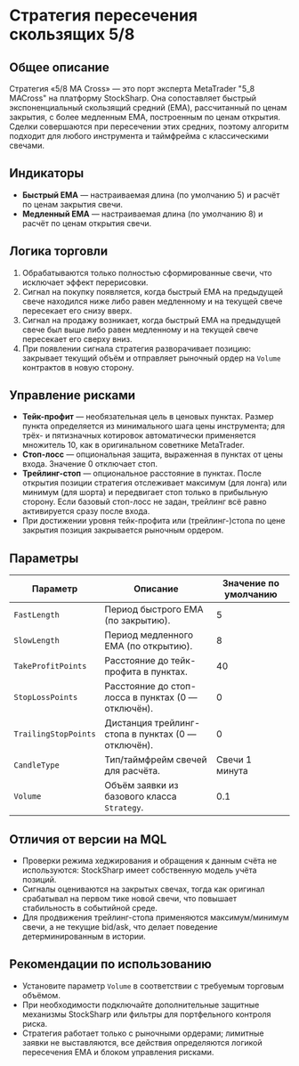 # Стратегия пересечения скользящих 5/8

## Общее описание
Стратегия «5/8 MA Cross» — это порт эксперта MetaTrader "5_8 MACross" на платформу StockSharp. Она сопоставляет быстрый экспоненциальный скользящий средний (EMA), рассчитанный по ценам закрытия, с более медленным EMA, построенным по ценам открытия. Сделки совершаются при пересечении этих средних, поэтому алгоритм подходит для любого инструмента и таймфрейма с классическими свечами.

## Индикаторы
- **Быстрый EMA** — настраиваемая длина (по умолчанию 5) и расчёт по ценам закрытия свечи.
- **Медленный EMA** — настраиваемая длина (по умолчанию 8) и расчёт по ценам открытия свечи.

## Логика торговли
1. Обрабатываются только полностью сформированные свечи, что исключает эффект перерисовки.
2. Сигнал на покупку появляется, когда быстрый EMA на предыдущей свече находился ниже либо равен медленному и на текущей свече пересекает его снизу вверх.
3. Сигнал на продажу возникает, когда быстрый EMA на предыдущей свече был выше либо равен медленному и на текущей свече пересекает его сверху вниз.
4. При появлении сигнала стратегия разворачивает позицию: закрывает текущий объём и отправляет рыночный ордер на `Volume` контрактов в новую сторону.

## Управление рисками
- **Тейк-профит** — необязательная цель в ценовых пунктах. Размер пункта определяется из минимального шага цены инструмента; для трёх- и пятизначных котировок автоматически применяется множитель 10, как в оригинальном советнике MetaTrader.
- **Стоп-лосс** — опциональная защита, выраженная в пунктах от цены входа. Значение 0 отключает стоп.
- **Трейлинг-стоп** — опциональное расстояние в пунктах. После открытия позиции стратегия отслеживает максимум (для лонга) или минимум (для шорта) и передвигает стоп только в прибыльную сторону. Если базовый стоп-лосс не задан, трейлинг всё равно активируется сразу после входа.
- При достижении уровня тейк-профита или (трейлинг-)стопа по цене закрытия позиция закрывается рыночным ордером.

## Параметры
| Параметр | Описание | Значение по умолчанию |
| --- | --- | --- |
| `FastLength` | Период быстрого EMA (по закрытию). | 5 |
| `SlowLength` | Период медленного EMA (по открытию). | 8 |
| `TakeProfitPoints` | Расстояние до тейк-профита в пунктах. | 40 |
| `StopLossPoints` | Расстояние до стоп-лосса в пунктах (0 — отключён). | 0 |
| `TrailingStopPoints` | Дистанция трейлинг-стопа в пунктах (0 — отключён). | 0 |
| `CandleType` | Тип/таймфрейм свечей для расчёта. | Свечи 1 минута |
| `Volume` | Объём заявки из базового класса `Strategy`. | 0.1 |

## Отличия от версии на MQL
- Проверки режима хеджирования и обращения к данным счёта не используются: StockSharp имеет собственную модель учёта позиций.
- Сигналы оцениваются на закрытых свечах, тогда как оригинал срабатывал на первом тике новой свечи, что повышает стабильность в событийной среде.
- Для продвижения трейлинг-стопа применяются максимум/минимум свечи, а не текущие bid/ask, что делает поведение детерминированным в истории.

## Рекомендации по использованию
- Установите параметр `Volume` в соответствии с требуемым торговым объёмом.
- При необходимости подключайте дополнительные защитные механизмы StockSharp или фильтры для портфельного контроля риска.
- Стратегия работает только с рыночными ордерами; лимитные заявки не выставляются, все действия определяются логикой пересечения EMA и блоком управления рисками.
